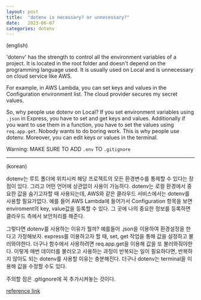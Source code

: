 ```yaml
---
layout: post
title:  "dotenv is necessary? or unnecessary?"
date:   2023-06-07
categories: dotenv
---
```

(english)

'dotenv' has the strength to control all the environment variables of a project.
It is located in the root folder and doesn't depend on the programming language used.
It is usually used on Local and is unnecessary on cloud service like AWS. 

For example, in AWS Lambda, you can set keys and values in the Configuration environment list. The cloud provider secures my secret values.

So, why people use dotenv on Local?
If you set environment variables using `.json` in Express, you have to set and get keys and values. Additionally if you want to use them in a function, you have to set the values using `req.app.get`. 
Nobody wants to do boring work. This is why people use dotenv. 
Moreover, you can edit keys or values in the terminal.

Warning: MAKE SURE TO ADD `.env` TO `.gitignore`

-----
(korean)

dotenv는 루트 폴더에 위치시켜 해당 프로젝트의 모든 환경변수를 통제할 수 있다는 장점이 있다.
그리고 어떤 언어에 상관없이 사용이 가능하다. 
dotenv는 로컬 환경에서 중요한 값을 숨기고자할 때 사용되는데, AWS와 같은 클라우드 서비스에서는 
dotenv를 사용할 필요가없다. 예를 들어 AWS Lambda에 들어가서 Configuration 항목을 보면 enviroment의 key, value값을 등록할 수 있다. 그 곳에 나의 중요한 정보를 등록하면 클라우드 측에서 보안처리를 해준다.

그렇다면 dotenv를 사용하는 이유가 뭘까?
예를들어 .json을 이용하여 환경설정을 한다고 가정해보자. 
express를 이용하고자 할 때, set, get 작업을 통해 값을 설정하고 불러와야한다. 
더구나 함수에서 사용하려면 req.app.get을 이용해 값을 또 불러와줘야한다.
이렇게 매번 데이터를 불러오고 사용하는 과정이 반복되는 일이 필요하다면, 반복하지 않아도 되는 dotenv를 사용할 이유는 충분해진다. 더구나 dotenv는 terminal을 이용해 값을 수정할 수도 있다.

주의할 점은 .gitignore에 꼭 추가시켜놓는 것이다.

[reference link](https://parkgang.github.io/blog/2020/10/10/why-env-var-in-dotenv-files-used/)

